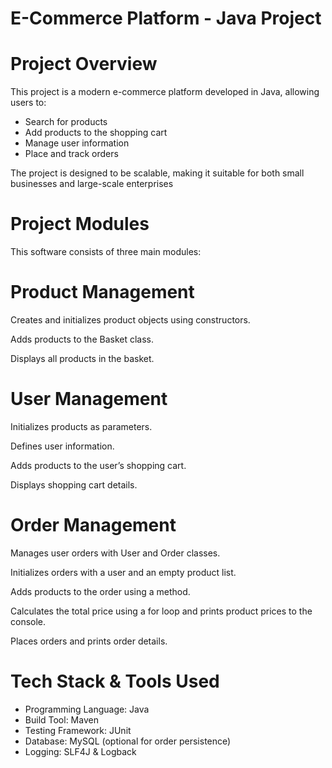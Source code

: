 # E-Commerce Platform - Java Project
# Project Overview

This project is a modern e-commerce platform developed in Java, allowing users to:
- Search for products
- Add products to the shopping cart
- Manage user information
- Place and track orders

The project is designed to be scalable, making it suitable for both small businesses and large-scale enterprises

# Project Modules

This software consists of three main modules:

# Product Management
Creates and initializes product objects using constructors.

Adds products to the Basket class.

Displays all products in the basket.

# User Management
Initializes products as parameters.

Defines user information.

Adds products to the user’s shopping cart.

Displays shopping cart details.

# Order Management
Manages user orders with User and Order classes.

Initializes orders with a user and an empty product list.

Adds products to the order using a method.

Calculates the total price using a for loop and prints product prices to the console.

Places orders and prints order details.

# Tech Stack & Tools Used

- Programming Language: Java
- Build Tool: Maven
- Testing Framework: JUnit
- Database: MySQL (optional for order persistence)
- Logging: SLF4J & Logback
